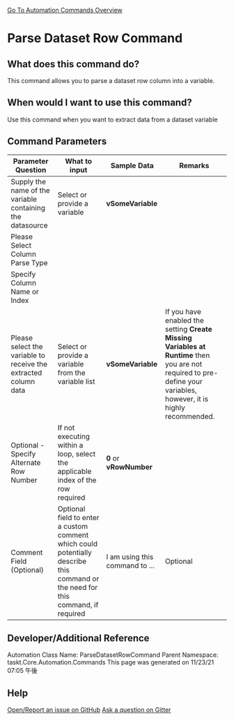 <!--TITLE: Parse Dataset Row Command -->
<!-- SUBTITLE: a command in the Data Commands group. -->
[Go To Automation Commands Overview](/automation-commands.md)


# Parse Dataset Row Command


## What does this command do?
This command allows you to parse a dataset row column into a variable.


## When would I want to use this command?
Use this command when you want to extract data from a dataset variable


## Command Parameters
| Parameter Question   	| What to input  	|  Sample Data 	| Remarks  	|
| ---                    | ---               | ---           | ---       |
|Supply the name of the variable containing the datasource|Select or provide a variable|**vSomeVariable**||
|Please Select Column Parse Type||||
|Specify Column Name or Index||||
|Please select the variable to receive the extracted column data|Select or provide a variable from the variable list|**vSomeVariable**|If you have enabled the setting **Create Missing Variables at Runtime** then you are not required to pre-define your variables, however, it is highly recommended.|
|Optional - Specify Alternate Row Number|If not executing within a loop, select the applicable index of the row required|**0** or **vRowNumber**||
|Comment Field (Optional)|Optional field to enter a custom comment which could potentially describe this command or the need for this command, if required|I am using this command to ...|Optional|














## Developer/Additional Reference
Automation Class Name: ParseDatasetRowCommand
Parent Namespace: taskt.Core.Automation.Commands
This page was generated on 11/23/21 07:05 午後


## Help
[Open/Report an issue on GitHub](https://github.com/saucepleez/taskt/issues/new)
[Ask a question on Gitter](https://gitter.im/taskt-rpa/Lobby)
